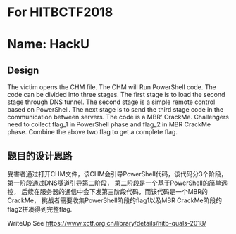 # For HITBCTF2018
# Name: HackU

## Design
The victim opens the CHM file. The CHM will Run PowerShell code. The code can be divided into three stages. 
The first stage is to load the second stage through DNS tunnel. 
The second stage is a simple remote control based on PowerShell. 
The next stage is to send the third stage code in the communication between servers. The code is a MBR' CrackMe. 
Challengers need to collect flag_1 in PowerShell phase and flag_2 in MBR CrackMe phase.
Combine the above two flag to get a complete flag.

## 题目的设计思路
受害者通过打开CHM文件，该CHM会引导PowerShell代码，该代码分3个阶段，
第一阶段通过DNS隧道引导第二阶段，
第二阶段是一个基于PowerShell的简单远控，
后续在服务器的通信中会下发第三阶段代码，而该代码是一个MBR的CrackMe，
挑战者需要收集PowerShell阶段的flag1以及MBR CrackMe阶段的flag2拼凑得到完整flag.

WriteUp
See
https://www.xctf.org.cn/library/details/hitb-quals-2018/ 
